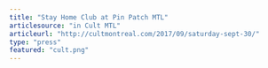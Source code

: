 ```yaml
---
title: "Stay Home Club at Pin Patch MTL"
articlesource: "in Cult MTL"
articleurl: "http://cultmontreal.com/2017/09/saturday-sept-30/"
type: "press"
featured: "cult.png"
---
```

